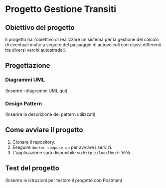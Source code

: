 
# Progetto Gestione Transiti

## Obiettivo del progetto

Il progetto ha l'obiettivo di realizzare un sistema per la gestione del calcolo di eventuali multe a seguito del passaggio di autoveicoli con classi differenti tra diversi varchi autostradali.

## Progettazione

### Diagrammi UML

(Inserire i diagrammi UML qui)

### Design Pattern

(Inserire la descrizione dei pattern utilizzati)

## Come avviare il progetto

1. Clonare il repository.
2. Eseguire `docker-compose up` per avviare i servizi.
3. L'applicazione sarà disponibile su `http://localhost:3000`.

## Test del progetto

(Inserire le istruzioni per testare il progetto con Postman)
